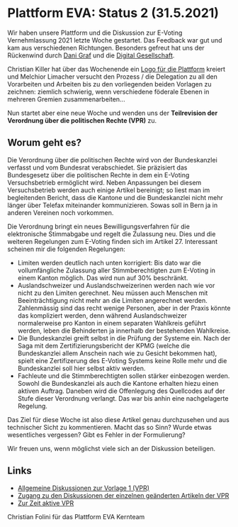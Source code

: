 # Plattform EVA: Status 2 (31.5.2021)

Wir haben unsere Plattform und die Diskussion zur E-Voting Vernehmlassung 2021 letzte Woche gestartet. Das Feedback war gut und kam aus verschiedenen Richtungen.  Besonders gefreut hat uns der Rückenwind durch [Dani Graf](https://twitter.com/dani_graf/status/1397585765681573890) und die [Digital Gesellschaft](https://twitter.com/digiges_ch/status/1397869618295939072).

Christian Killer hat über das Wochenende ein [Logo für die Plattform](https://github.com/plattform-eva/plattform-eva-shared) kreiert und Melchior Limacher versucht den Prozess / die Delegation zu all den Vorarbeiten und Arbeiten bis zu den vorliegenden beiden Vorlagen zu zeichnen: ziemlich schwierig, wenn verschiedene föderale Ebenen in mehreren Gremien zusammenarbeiten...

Nun startet aber eine neue Woche und wenden uns der **Teilrevision der Verordnung über die politischen Rechte (VPR)** zu. 

## Worum geht es?

Die Verordnung über die politischen Rechte wird von der Bundeskanzlei verfasst und vom Bundesrat verabschiedet. Sie präzisiert das Bundesgesetz über die politischen Rechte in dem ein E-Voting Versuchsbetrieb ermöglicht wird. Neben Anpassungen bei diesem Versuchsbetrieb werden auch einige Artikel bereinigt; so liest man im begleitenden Bericht, dass die Kantone und die Bundeskanzlei nicht mehr länger über Telefax miteinander kommunizieren. Sowas soll in Bern ja in anderen Vereinen noch vorkommen.

Die Verordnung bringt ein neues Bewilligungsverfahren für die elektronische Stimmabgabe und regelt die Zulassung neu. Dies und die weiteren Regelungen zum E-Voting finden sich im Artikel 27. Interessant scheinen mir die folgenden Regelungen:
* Limiten werden deutlich nach unten korrigiert: Bis dato war die vollumfängliche Zulassung aller Stimmberechtigten zum E-Voting in einem Kanton möglich. Das wird nun auf 30% beschränkt.
* Auslandschweizer und Auslandschweizerinen werden nach wie vor nicht zu den Limiten gerechnet. Neu müssen auch Menschen mit Beeinträchtigung nicht mehr an die Limiten angerechnet werden. Zahlenmässig sind das recht wenige Personen, aber in der Praxis könnte das kompliziert werden, denn während Auslandschweizer normalerweise pro Kanton in einem separaten Wahlkreis geführt werden, leben die Behinderten ja innerhalb der bestehenden Wahlkreise.
* Die Bundeskanzlei greift selbst in die Prüfung der Systeme ein. Nach der Saga mit dem Zertifizierungsbericht der KPMG (welche die Bundeskanzlei allem Anschein nach wie zu Gesicht bekommen hat), spielt eine Zertifizerung des E-Voting Systems keine Rolle mehr und die Bundeskanzlei soll hier selbst aktiv werden.
* Fachleute und die Stimmberechtigten sollen stärker einbezogen werden. Sowohl die Bundeskanzlei als auch die Kantone erhalten hiezu einen aktiven Auftrag. Daneben wird die Offenlegung des Quellcodes auf der Stufe dieser Verordnung verlangt. Das war bis anhin eine nachgelagerte Regelung. 

Das Ziel für diese Woche ist also diese Artikel genau durchzusehen und aus technischer Sicht zu kommentieren. Macht das so Sinn? Wurde etwas wesentliches vergessen? Gibt es Fehler in der Formulierung?

Wir freuen uns, wenn möglichst viele sich an der Diskussion beteiligen.

## Links

* [Allgemeine Diskussionen zur Vorlage 1 (VPR)](https://github.com/plattform-eva/revision-politische-rechte-2021/issues/66)
* [Zugang zu den Diskussionen der einzelnen geänderten Artikeln der VPR](https://github.com/plattform-eva/revision-politische-rechte-2021/issues?q=is%3Aissue+is%3Aopen+label%3A%22VPR+%28Vorlage+1%29%22+sort%3Atitle-asc)
* [Zur Zeit aktive VPR](https://github.com/plattform-eva/revision-politische-rechte-2021/raw/main/docs/aktive-regulierung/SR_161.11_-_Verordnung_vom_24._Mai_1978_%C3%BCber_die_politischen_Rechte_(VPR).pdf)


Christian Folini für das Plattform EVA Kernteam


